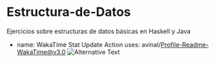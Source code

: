 # Estructura-de-Datos
Ejercicios sobre estructuras de datos básicas en Haskell y Java
- name: WakaTime Stat Update Action
  uses: avinal/Profile-Readme-WakaTime@v3.0
<img
  src="https://github.com/EduCybul/Estructura-de-Datos/blob/master/images/stat.svg"
  alt="Alternative Text"
/>
